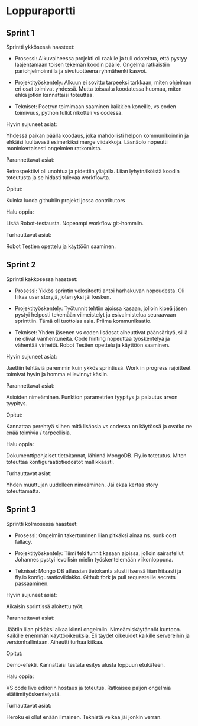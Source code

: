 # Loppuraportti

## Sprint 1

Sprintti ykkösessä haasteet:

- Prosessi:
Alkuvaiheessa projekti oli raakile ja tuli odoteltua, että pystyy laajentamaan toisen tekemän koodin päälle. Ongelma ratkaistiin pariohjelmoinnilla ja sivutuotteena ryhmähenki kasvoi.

- Projektityöskentely:
Alkuun ei sovittu tarpeeksi tarkkaan, miten ohjelman eri osat toimivat yhdessä. Mutta toisaalta koodatessa huomaa, miten ehkä jotkin kannattaisi toteuttaa.

- Tekniset:
Poetryn toimimaan saaminen kaikkien koneille, vs coden toimivuus, python tulkit nikotteli vs codessa.

Hyvin sujuneet asiat:

Yhdessä paikan päällä koodaus, joka mahdollisti helpon kommunikoinnin ja ehkäisi luultavasti esimerkiksi merge viidakkoja. Läsnäolo nopeutti moninkertaisesti ongelmien ratkomista.

Parannettavat asiat:

Retrospektiivi oli unohtua ja pidettiin yliajalla. Liian lyhytnäköistä koodin toteutusta ja se hidasti tulevaa workflowta. 

Opitut:

Kuinka luoda githubiin projekti jossa contributors

Halu oppia:

Lisää Robot-testausta. Nopeampi workflow git-hommiin.

Turhauttavat asiat:

Robot Testien opettelu ja käyttöön saaminen.

## Sprint 2

Sprintti kakkosessa haasteet:

- Prosessi:
Ykkös sprintin velositeetti antoi harhakuvan nopeudesta. Oli liikaa user storyjä, joten yksi jäi kesken.

- Projektityöskentely:
Työtunnit tehtiin ajoissa kasaan, jolloin kipeä jäsen pystyi helposti tekemään viimeistelyt ja esivalmistelua seuraavaan sprinttiin. Tämä oli tuottoisa asia. Priima kommunikaatio.

- Tekniset:
Yhden jäsenen vs coden lisäosat aiheuttivat päänsärkyä, sillä ne olivat vanhentuneita.
Code hinting nopeuttaa työskentelyä ja vähentää virheitä. Robot Testien opettelu ja käyttöön saaminen.

Hyvin sujuneet asiat:

Jaettiin tehtäviä paremmin kuin ykkös sprintissä. Work in progress rajoitteet toimivat hyvin ja homma ei levinnyt käsiin. 

Parannettavat asiat:

Asioiden nimeäminen. Funktion parametrien tyypitys ja palautus arvon tyypitys. 

Opitut:

Kannattaa perehtyä siihen mitä lisäosia vs codessa on käytössä ja ovatko ne enää toimivia / tarpeellisia. 

Halu oppia:

Dokumenttipohjaiset tietokannat, lähinnä MongoDB. Fly.io totetutus. Miten toteuttaa konfiguraatiotiedostot mallikkaasti.

Turhauttavat asiat:

Yhden muuttujan uudelleen nimeäminen.
Jäi ekaa kertaa story toteuttamatta.

## Sprint 3

Sprintti kolmosessa haasteet:

- Prosessi:
Ongelmiin takertuminen liian pitkäksi ainaa ns. sunk cost fallacy. 

- Projektityöskentely:
Tiimi teki tunnit kasaan ajoissa, jolloin sairastellut Johannes pystyi levollisin mielin työskentelemään viikonloppuna. 

- Tekniset:
Mongo DB atlassian tietokanta alusti itsensä liian hitaasti ja fly.io konfiguraatioviidakko. 
Github fork ja pull requesteille secrets passaaminen. 

Hyvin sujuneet asiat:

Aikaisin sprintissä aloitettu työt.

Parannettavat asiat:

Jäätiin liian pitkäksi aikaa kiinni ongelmiin.
Nimeämiskäytännöt kuntoon. 
Kaikille enemmän käyttöoikeuksia. Eli täydet oikeuidet kaikille servereihin ja versionhallintaan. Aiheutti turhaa kitkaa.

Opitut:

Demo-efekti. Kannattaisi testata esitys alusta loppuun etukäteen.

Halu oppia:

VS code live editorin hostaus ja toteutus. Ratkaisee paljon ongelmia etätiimityöskentelystä.

Turhauttavat asiat:

Heroku ei ollut enään ilmainen. Teknistä velkaa jäi jonkin verran.
